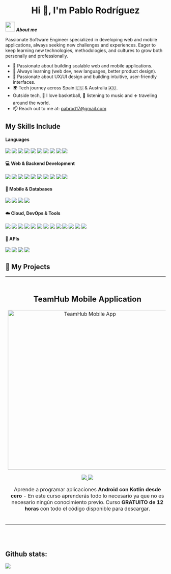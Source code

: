 <h1 align="center"><b>Hi 👋, I'm Pablo Rodríguez</b></h1>
<!--  -->






<img src="https://media.giphy.com/media/ObNTw8Uzwy6KQ/giphy.gif" width="30px">&nbsp;***About me***

Passionate Software Engineer specialized in developing web and mobile applications, always seeking new challenges and experiences. Eager to keep learning new technologies, methodologies, and cultures to grow both personally and professionally.

- 🚀 Passionate about building scalable web and mobile applications.
- 🌱 Always learning (web dev, new languages, better product design).
- 🎨 Passionate about UX/UI design and building intuitive, user-friendly interfaces.
- 🌍 Tech journey across Spain 🇪🇸 & Australia 🇦🇺.
- Outside tech, 🏀 I love basketball, 🎵 listening to music and ✈️ traveling around the world. 
- 📫 Reach out to me at: <a href="pabrod17@gmail.com">pabrod17@gmail.com</a>


## My Skills Include

<h4> Languages </h4>
<span> 
  <img src="https://img.shields.io/badge/Java-ED8B00?style=for-the-badge&logo=java&logoColor=white">
  <img src="https://img.shields.io/badge/python-3670A0?style=for-the-badge&logo=python&logoColor=ffdd54">
  <img src="https://img.shields.io/badge/kotlin-%237F52FF.svg?style=for-the-badge&logo=kotlin&logoColor=white">
  <img src="https://img.shields.io/badge/typescript-%23007ACC.svg?style=for-the-badge&logo=typescript&logoColor=white">
  <img src="https://img.shields.io/badge/javascript-%23323330.svg?style=for-the-badge&logo=javascript&logoColor=%23F7DF1E">
  
  <img src="https://img.shields.io/badge/HTML5-E34F26?style=for-the-badge&logo=html5&logoColor=white">
  <img src="https://img.shields.io/badge/CSS3-1572B6?style=for-the-badge&logo=css3&logoColor=white">
  <img src="https://img.shields.io/badge/kotlin-%237F52FF.svg?style=for-the-badge&logo=kotlin&logoColor=white">
  <img src="https://img.shields.io/badge/Erlang-white.svg?style=for-the-badge&logo=erlang&logoColor=a90533">
  
  <img src="https://img.shields.io/badge/latex-%23008080.svg?style=for-the-badge&logo=latex&logoColor=white">
</span>


<h4>💻 Web & Backend Development</h4> 
<span> <img src="https://img.shields.io/badge/React-20232A?style=for-the-badge&logo=react&logoColor=61DAFB"> <img src="https://img.shields.io/badge/angular-%23DD0031.svg?style=for-the-badge&logo=angular&logoColor=white"> <img src="https://img.shields.io/badge/Astro-BC52EE?style=for-the-badge&logo=astro&logoColor=white">  <img src="https://img.shields.io/badge/SpringBoot-6DB33F?style=for-the-badge&logo=springboot&logoColor=white"> <img src="https://img.shields.io/badge/Django-092E20?style=for-the-badge&logo=django&logoColor=white"> <img src="https://img.shields.io/badge/JUnit-25A162?style=for-the-badge&logo=junit5&logoColor=white"> <img src="https://img.shields.io/badge/Hibernate-59666C?style=for-the-badge&logo=hibernate&logoColor=yellow"> <img src="https://img.shields.io/badge/OAuth2-000000?style=for-the-badge&logo=openid&logoColor=white"> <img src="https://img.shields.io/badge/JWT-000000?style=for-the-badge&logo=jsonwebtokens&logoColor=white">
<img src="https://img.shields.io/badge/REST%20API-005571?style=for-the-badge&logo=fastapi&logoColor=white">
</span> 


<h4>📱 Mobile & Databases</h4>
<span>
  <img src="https://img.shields.io/badge/Kotlin-7F52FF?style=for-the-badge&logo=kotlin&logoColor=white">
  <img src="https://img.shields.io/badge/Android%20Studio-346ac1?style=for-the-badge&logo=android-studio&logoColor=white">
  <img src="https://img.shields.io/badge/MySQL-00000F?style=for-the-badge&logo=mysql&logoColor=white">
  <img src="https://img.shields.io/badge/PostgreSQL-316192?style=for-the-badge&logo=postgresql&logoColor=white">
</span>  

<h4>☁️ Cloud, DevOps & Tools</h4>
<span>
  <img src="https://img.shields.io/badge/AWS-%23FF9900.svg?style=for-the-badge&logo=amazon-aws&logoColor=white">
  <img src="https://img.shields.io/badge/Azure-%230072C6.svg?style=for-the-badge&logo=microsoftazure&logoColor=white">
  <img src="https://img.shields.io/badge/Docker-%230db7ed.svg?style=for-the-badge&logo=docker&logoColor=white">
  <img src="https://img.shields.io/badge/Vercel-%23000000.svg?style=for-the-badge&logo=vercel&logoColor=white">
  <img src="https://img.shields.io/badge/Apache%20Maven-C71A36.svg?style=for-the-badge&logo=apachemaven&logoColor=white">
  <img src="https://img.shields.io/badge/Gradle-02303A.svg?style=for-the-badge&logo=Gradle&logoColor=white">
  <img src="https://img.shields.io/badge/Git-F05032?style=for-the-badge&logo=git&logoColor=white">
  <img src="https://img.shields.io/badge/IntelliJIDEA-000000.svg?style=for-the-badge&logo=intellij-idea&logoColor=white">
  <img src="https://img.shields.io/badge/Visual%20Studio%20Code-0078d7.svg?style=for-the-badge&logo=visual-studio-code&logoColor=white">
  <img src="https://img.shields.io/badge/Eclipse-FE7A16.svg?style=for-the-badge&logo=Eclipse&logoColor=white">
  <img src="https://img.shields.io/badge/VirtualBox-183A61?style=for-the-badge&logo=virtualbox&logoColor=white">
  <img src="https://img.shields.io/badge/PacketTracer-1BA0D7?style=for-the-badge&logo=cisco&logoColor=white">
  <img src="https://img.shields.io/badge/Notion-%23000000.svg?style=for-the-badge&logo=notion&logoColor=white">
</span>  

<h4>🔗 APIs</h4>
<span>
  <img src="https://img.shields.io/badge/Spotify-1DB954?style=for-the-badge&logo=spotify&logoColor=white">
  <img src="https://img.shields.io/badge/YouTube-FF0000?style=for-the-badge&logo=youtube&logoColor=white">
  <img src="https://img.shields.io/badge/Twitter-1DA1F2?style=for-the-badge&logo=twitter&logoColor=white">
  <img src="https://img.shields.io/badge/Microsoft%20Graph-6264A7?style=for-the-badge&logo=microsoft&logoColor=white">
</span>  

<br>

## 🚀 My Projects  

<table>
<tr>
<td width="50%">
<h2 align="center">TeamHub Mobile Application</h2>
<div align="center">
<a href="https://github.com/pabrod17/tfm" target="_blank"><img src="https://github.com/user-attachments/assets/ab8f72ad-abd7-4ed1-9c53-f870e5ecb4d9" width="500" alt="TeamHub Mobile App"></a>
<p>
<a href="https://github.com/pabrod17/tfm" target="_blank">
          <img src="https://img.shields.io/badge/🔗 Código-181717?style=for-the-badge&logo=github&logoColor=white" />
</a>
<a href="https://youtu.be/vJapzH_46a8" target="_blank">
  <img src="https://img.shields.io/badge/📲 App Móvil-6A5ACD?style=for-the-badge&logoColor=white&labelColor=483D8B" />
</a>
</p>
<p>Aprende a programar aplicaciones <strong>Android con Kotlin desde cero</strong> - En este curso aprenderás todo lo necesario ya que no es necesario ningún conocimiento previo. Curso <strong>GRATUITO de 12 horas</strong> con todo el código disponible para descargar.</p>
</div>
                                                                                      
</td>

<td width="50%">
               <br>
<h2 align="center">TeamHub Web Application</h2>
<div align="center">                                       
<a href="https://github.com/pabrod17/tfm" target="_blank"><img src="https://github.com/user-attachments/assets/189ff8d1-f410-464b-a5c6-731d0d413a81" width="500" alt="TeamHub Web Application"></a>
<br>
<p>
<a href="https://github.com/pabrod17/tfm" target="_blank">
          <img src="https://img.shields.io/badge/🔗 Código-181717?style=for-the-badge&logo=github&logoColor=white" />
</a>
<a href="https://youtu.be/hhhSMXi0R3E" target="_blank">
  <img src="https://img.shields.io/badge/🌐 Website-2C2C2C?style=for-the-badge&logoColor=white" />
</a>
</p>
</p>Las arquitecturas son <strong>IMPRESCINDIBLES</strong> para poder trabajar como desarrollador/a Android. En este curso, divido por ramas irás aprendiendo a implementar una arquitectura real y robusta con inyección de dependencias, clean architecture, testing y mucho más.</p>
</div>                                                             
</table>                                                                                 
</div>
<br>                                                                                  
</td>  
</table>                                                                                 
</div>
<br>



<h2>Github stats:</h2> 

[![](https://github-readme-streak-stats.herokuapp.com/?user=pabrod17&theme=material-palenight)](https://github.com/pabrod17)
</div>
